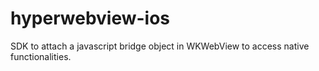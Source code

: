 # hyperwebview-ios
SDK to attach a javascript bridge object in WKWebView to access native functionalities.
